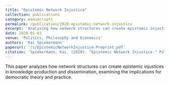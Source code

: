 ```yaml
---
title: "Epistemic Network Injustice"
collection: publications
category: manuscripts
permalink: /publication/2020-epistemic-network-injustice
excerpt: 'Analyzing how network structures can create epistemic injustices in knowledge production and dissemination.'
date: 2020-01-01
venue: 'Politics, Philosophy and Economics'
authors: 'Kai Spiekermann'
paperurl: '/s/EpistemicNetworkInjustice-Preprint.pdf'
citation: 'Spiekermann, Kai. (2020). "Epistemic Network Injustice." Politics, Philosophy and Economics 19(1): 83-101.'
---
```


This paper analyzes how network structures can create epistemic injustices in knowledge production and dissemination, examining the implications for democratic theory and practice.